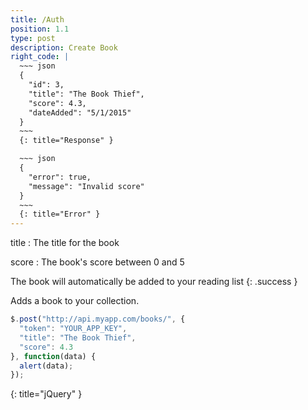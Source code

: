 ```yaml
---
title: /Auth
position: 1.1
type: post
description: Create Book
right_code: |
  ~~~ json
  {
    "id": 3,
    "title": "The Book Thief",
    "score": 4.3,
    "dateAdded": "5/1/2015"
  }
  ~~~
  {: title="Response" }

  ~~~ json
  {
    "error": true,
    "message": "Invalid score"
  }
  ~~~
  {: title="Error" }
---
```

title
: The title for the book

score
: The book's score between 0 and 5

The book will automatically be added to your reading list
{: .success }

Adds a book to your collection.

~~~ javascript
$.post("http://api.myapp.com/books/", {
  "token": "YOUR_APP_KEY",
  "title": "The Book Thief",
  "score": 4.3
}, function(data) {
  alert(data);
});
~~~
{: title="jQuery" }
